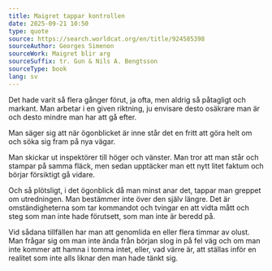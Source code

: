 ```yaml
---
title: Maigret tappar kontrollen
date: 2025-09-21 10:50
type: quote
source: https://search.worldcat.org/en/title/924585398
sourceAuthor: Georges Simenon
sourceWork: Maigret blir arg
sourceSuffix: tr. Gun & Nils A. Bengtsson
sourceType: book
lang: sv
---
```

Det hade varit så flera gånger förut, ja ofta, men aldrig så påtagligt och markant. Man arbetar i en given riktning, ju envisare desto osäkrare man är och desto mindre man har att gå efter.

Man säger sig att när ögonblicket är inne står det en fritt att göra helt om och söka sig fram på nya vägar.

Man skickar ut inspektörer till höger och vänster. Man tror att man står och stampar på samma fläck, men sedan upptäcker man ett nytt litet faktum och börjar försiktigt gå vidare.

Och så plötsligt, i det ögonblick då man minst anar det, tappar man greppet om utredningen. Man bestämmer inte över den själv längre. Det är omständigheterna som tar kommandot och tvingar en att vidta mått och steg som man inte hade förutsett, som man inte är beredd på.

Vid sådana tillfällen har man att genomlida en eller flera timmar av olust. Man frågar sig om man inte ända från början slog in på fel väg och om man inte kommer att hamna i tomma intet, eller, vad värre är, att ställas inför en realitet som inte alls liknar den man hade tänkt sig.

